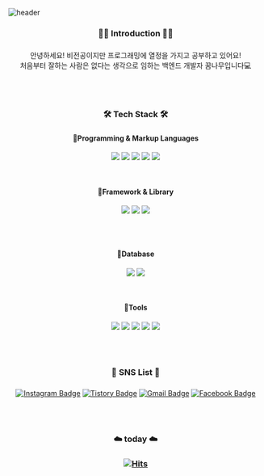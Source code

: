  ![header](https://capsule-render.vercel.app/api?type=Waving&color=auto&height=350&section=header&text=SeungHyun's%20&fontSize=90&fontAlignY=45&animation=fadeIn&fontColor=FFFFFF&desc=GitHub%20Profiles&descAlignY=57&descAlign=75)

<div align="center">
<h3>🙇‍♀️ Introduction 🙇‍♀️<h3/>
 </div>
 
 <div align="center">
 안녕하세요! 비전공이지만 프로그래밍에 열정을 가지고 공부하고 있어요!<br/>
처음부터 잘하는 사람은 없다는 생각으로 임하는 백엔드 개발자 꿈나무입니다💻
</div>

<br/><br/>

  <div align="center">
  <h3>🛠️ Tech Stack 🛠️<h3/>
  </div>

 <div align="center">
 <h4>📌Programming & Markup Languages<h4/>
  </div>

 <div align="center">
  
<img src="https://img.shields.io/badge/HTML5-E34F26?style=flat&logo=HTML5&logoColor=white"/></a> <img src="https://img.shields.io/badge/CSS3-1572B6?style=flat&logo=CSS3&logoColor=white"/></a> <img src="https://img.shields.io/badge/JavaScript-F7DF1E?style=flat&logo=JavaScript&logoColor=white"/></a> <img src="https://img.shields.io/badge/Python-3776AB?style=flat&logo=Python&logoColor=white"/></a> <img src="https://img.shields.io/badge/Java-007396?style=flat&logo=Java&logoColor=white"/></a>
</div>

 <br/>
 
 <div align="center">
 <h4>📌Framework & Library<h4/>
  </div>
 
 <div align="center">
 <img src="https://img.shields.io/badge/Django-092E20?style=flat&logo=Django&logoColor=white"/></a> <img src="https://img.shields.io/badge/Spring-6DB33F?style=flat&logo=Spring&logoColor=white"/></a> <img src="https://img.shields.io/badge/OpenCV-5C3EE8?style=flat&logo=OpenCV&logoColor=white"/></a>
 
 <br/><br/>
 
 <div align="center">
 <h4>📌Database <h4/>
 </div> 
  
 <div align="center">

<img src="https://img.shields.io/badge/MySQL-4479A1?style=flat&logo=MySQL&logoColor=white"/></a> <img src="https://img.shields.io/badge/Oracle-F80000?style=flat&logo=Oracle&logoColor=white"/></a> 
  
<br/>

 <div align="center">
 <h4>📌Tools <h4/>
 </div>
  
 <div align="center">
<img src="https://img.shields.io/badge/PyCharm-000000?style=flat&logo=PyCharm&logoColor=white"/></a> <img src="https://img.shields.io/badge/Visual Studio Code-007ACC?style=flat&logo=Visual Studio Code&logoColor=white"/></a> <img src="https://img.shields.io/badge/Jupyter Notebook-F37626?style=flat&logo=Jupyter&logoColor=white"/></a> <img src="https://img.shields.io/badge/Eclipse IDE-2C2255?style=flat&logo=Eclipse IDE&logoColor=white"/></a> <img src="https://img.shields.io/badge/DBeaver-7F6D60?style=flat&logo=DBeaver&logoColor=white"/></a>
 </div> 
 
 <br/><br/>
  
  <div align="center">
  <h3>🚀 SNS List 🚀<h3/>
  </div>
      
  <div align="center">  
    
[![Instagram Badge](https://img.shields.io/badge/Instagram-E4405F?style=flat&logo=Instagram&logoColor=white&link=https://www.instagram.com/kmseunh/)](https://www.instagram.com/kmseunh/) [![Tistory Badge](https://img.shields.io/badge/Tistory-323232?style=flat&logo=Tistory&logoColor=white&link=https://c11oud.tistory.com)](https://c11oud.tistory.com) [![Gmail Badge](https://img.shields.io/badge/Gmail-d14836?style=flat&logo=Gmail&logoColor=white&link=mailto:tmdgus8777@gmail.com)](mailto:tmdgus8777@gmail.com) [![Facebook Badge](https://img.shields.io/badge/Facebook-1877f2?style=flat&logo=facebook&logoColor=white&link=https://www.facebook.com/rla.tmxxus)](https://www.facebook.com/rla.tmxxus)
      </div>
    
<br/><br/>
    
 <div align="center">
   
 <h3>☁️ today ☁️<h3/>
  
[![Hits](https://hits.seeyoufarm.com/api/count/incr/badge.svg?url=https%3A%2F%2Fgithub.com%2FimseunghyunK&count_bg=%23CEB0BB&title_bg=%23555555&icon=&icon_color=%23E7E7E7&title=hits&edge_flat=false)](https://hits.seeyoufarm.com)
